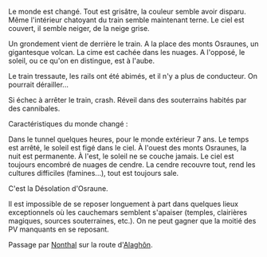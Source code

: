 Le monde est changé. Tout est grisâtre, la couleur semble avoir disparu. Même l'intérieur chatoyant du train semble maintenant terne. Le ciel est couvert, il semble neiger, de la neige grise.

Un grondement vient de derrière le train. A la place des monts Osraunes, un gigantesque volcan. La cime est cachée dans les nuages.
A l'opposé, le soleil, ou ce qu'on en distingue, est à l'aube.

Le train tressaute, les rails ont été abimés, et il n'y a plus de conducteur. On pourrait dérailler...

Si échec à arrêter le train, crash. Réveil dans des souterrains habités par des cannibales.


Caractéristiques du monde changé :

Dans le tunnel quelques heures, pour le monde extérieur 7 ans.
Le temps est arrêté, le soleil est figé dans le ciel.
À l'ouest des monts Osraunes, la nuit est permanente. À l'est, le soleil ne se couche jamais.
Le ciel est toujours encombré de nuages de cendre. La cendre recouvre tout, rend les cultures difficiles (famines...), tout est toujours sale.

C'est la Désolation d'Osraune.

Il est impossible de se reposer longuement à part dans quelques lieux exceptionnels où les cauchemars semblent s'apaiser (temples, clairières magiques, sources souterraines, etc.). On ne peut gagner que la moitié des PV manquants en se reposant.


Passage par [Nonthal](lieux/01b%20-%20Nonthal.md) sur la route d'[Alaghôn](lieux/02%20-%20Alaghon.md).
